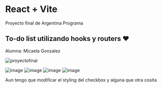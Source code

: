 # React + Vite

Proyecto final de Argentina Programa

## To-do list utilizando hooks y routers ♥

Alumna: Micaela Gonzalez

![proyectofinal](https://github.com/Mimulu/Proyecto-final-ArgPrograma/assets/85315009/47c1da70-cc27-4529-b420-ecc05fd540c5)

![image](https://github.com/Mimulu/Proyecto-final-ArgPrograma/assets/85315009/244ec36d-e708-4f36-bf9e-98a339035958)
![image](https://github.com/Mimulu/Proyecto-final-ArgPrograma/assets/85315009/5e91789d-6689-420d-85b1-580051e2c507)
![image](https://github.com/Mimulu/Proyecto-final-ArgPrograma/assets/85315009/27526b39-fcc7-43de-81bf-d60745616181)
![image](https://github.com/Mimulu/Proyecto-final-ArgPrograma/assets/85315009/89adcd8c-02da-4247-91d1-2a537cd4fd9a)

Aun tengo que modificar el styling del checkbox y alguna que otra cosita

